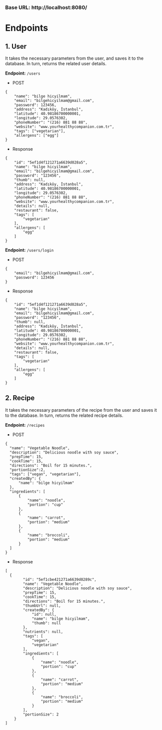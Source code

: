 ### Base URL: http://localhost:8080/

# Endpoints

## 1. User 

It takes the necessary parameters from the user, and saves it to the database. In turn, returns the related user details.

**Endpoint:** `/users`

* POST

```
{
    "name": "bilge hicyilmam",
    "email": "bilgehicyilmam@gmail.com",
    "password": 123456,
    "address": "Kadıköy, İstanbul",
    "latitude": 40.98186700000001,
    "longitude": 29.0576302,
    "phoneNumber": "(216) 881 88 88",
    "website": "www.yourhealthycompanion.com.tr",
    "tags": ["vegetarian"],
    "allergens": ["egg"]
}
```

* Response

```
{
    "id": "5ef1d4f121271a6639d028a5",
    "name": "bilge hicyilmam",
    "email": "bilgehicyilmam@gmail.com",
    "password": "123456",
    "thumb": null,
    "address": "Kadıköy, İstanbul",
    "latitude": 40.98186700000001,
    "longitude": 29.0576302,
    "phoneNumber": "(216) 881 88 88",
    "website": "www.yourhealthycompanion.com.tr",
    "details": null,
    "restaurant": false,
    "tags": [
        "vegetarian"
    ],
    "allergens": [
        "egg"
    ]
}
```
**Endpoint:** `/users/login`

* POST

```
{
    "email": "bilgehicyilmam@gmail.com",
    "password": 123456
}
```

* Response

```
{
    "id": "5ef1d4f121271a6639d028a5",
    "name": "bilge hicyilmam",
    "email": "bilgehicyilmam@gmail.com",
    "password": "123456",
    "thumb": null,
    "address": "Kadıköy, İstanbul",
    "latitude": 40.98186700000001,
    "longitude": 29.0576302,
    "phoneNumber": "(216) 881 88 88",
    "website": "www.yourhealthycompanion.com.tr",
    "details": null,
    "restaurant": false,
    "tags": [
        "vegetarian"
    ],
    "allergens": [
        "egg"
    ]
}
```



## 2. Recipe

It takes the necessary parameters of the recipe from the user and saves it to the database. In turn, returns the related recipe details.

**Endpoint:** `/recipes`

* POST 

```
{
  "name": "Vegetable Noodle",
  "description": "Delicious noodle with soy sauce",
  "prepTime": 15,
  "cookTime": 15,
  "directions": "Boil for 15 minutes.",
  "portionSize":2,
  "tags": ["vegan", "vegetarian"],
  "createdBy": {
      "name": "bilge hicyilmam"
  },
  "ingredients": [
      {
          "name": "noodle",
          "portion": "cup"
      },
      {
          "name": "carrot",
          "portion": "medium"
      },
      {
          "name": "broccoli",
          "portion": "medium"
      }
  ]
}
```
* Response

```
[
  {
        "id": "5ef1cbe421271a6639d0289c",
        "name": "Vegetable Noodle",
        "description": "Delicious noodle with soy sauce",
        "prepTime": 15,
        "cookTime": 15,
        "directions": "Boil for 15 minutes.",
        "thumbUrl": null,
        "createdBy": {
            "id": null,
            "name": "bilge hicyilmam",
            "thumb": null
        },
        "nutrients": null,
        "tags": [
            "vegan",
            "vegetarian"
        ],
        "ingredients": [
            {
                "name": "noodle",
                "portion": "cup"
            },
            {
                "name": "carrot",
                "portion": "medium"
            },
            {
                "name": "broccoli",
                "portion": "medium"
            }
        ],
        "portionSize": 2
    }
]
```

